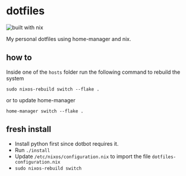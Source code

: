 # dotfiles

![built with nix](https://img.shields.io/static/v1?logo=nixos&logoColor=white&label=&message=Built%20with%20Nix&color=41439a)

My personal dotfiles using home-manager and nix.

## how to

Inside one of the `hosts` folder run the following command to rebuild the system

```shell
sudo nixos-rebuild switch --flake .
```

or to update home-manager

```shell
home-manager switch --flake .
```

## fresh install

* Install python first since dotbot requires it.
* Run `./install`
* Update `/etc/nixos/configuration.nix` to import the file `dotfiles-configuration.nix`
* `sudo nixos-rebuild switch`
